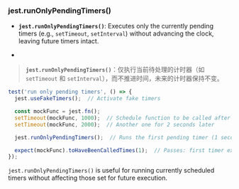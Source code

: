 ### jest.runOnlyPendingTimers()

- **`jest.runOnlyPendingTimers()`**: Executes only the currently pending timers (e.g., `setTimeout`, `setInterval`) without advancing the clock, leaving future timers intact.

- <audio src="../../../../Downloads/__`jest.runOnly.mp3"></audio>

> **`jest.runOnlyPendingTimers()`**：仅执行当前待处理的计时器（如 `setTimeout` 和 `setInterval`），而不推进时间，未来的计时器保持不变。
>
> <audio src="../../../../Downloads/`jest.runOnlyPe.mp3"></audio>

```js
test('run only pending timers', () => {
  jest.useFakeTimers();  // Activate fake timers

  const mockFunc = jest.fn();
  setTimeout(mockFunc, 1000);  // Schedule function to be called after 1 second
  setTimeout(mockFunc, 2000);  // Another one for 2 seconds later

  jest.runOnlyPendingTimers();  // Runs the first pending timer (1 second)

  expect(mockFunc).toHaveBeenCalledTimes(1);  // Passes: first timer executed
});
```

<audio src="../../../../Downloads/这段代码演示了如何使用`jes.mp3"></audio>

`jest.runOnlyPendingTimers()` is useful for running currently scheduled timers without affecting those set for future execution.